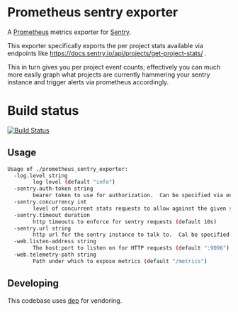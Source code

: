 # Prometheus sentry exporter

A [Prometheus](http://prometheus.io) metrics exporter for [Sentry](https://sentry.io/).

This exporter specifically exports the per project stats available via endpoints like https://docs.sentry.io/api/projects/get-project-stats/ .

This in turn gives you per project event counts; effectively you can much more easily graph what projects are currently hammering your sentry instance
and trigger alerts via prometheus accordingly.

# Build status
[![Build Status](https://travis-ci.org/ferringb/prometheus_sentry_exporter.svg?branch=master)](https://travis-ci.org/ferringb/prometheus_sentry_exporter)

## Usage

```sh
Usage of ./prometheus_sentry_exporter:
  -log.level string
    	log level (default "info")
  -sentry.auth-token string
    	bearer token to use for authorization.  Can be specified via environment variable SENTRY_AUTH_TOKEN
  -sentry.concurrency int
    	level of concurrent stats requests to allow against the given sentry (default 40)
  -sentry.timeout duration
    	http timeouts to enforce for sentry requests (default 10s)
  -sentry.url string
    	http url for the sentry instance to talk to.  Cal be specified via environment variable SENTRY_URL
  -web.listen-address string
    	The host:port to listen on for HTTP requests (default ":9096")
  -web.telemetry-path string
    	Path under which to expose metrics (default "/metrics")
```

## Developing

This codebase uses [dep](https://github.com/golang/dep) for vendoring.